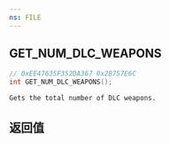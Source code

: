 ```yaml
---
ns: FILE
---
```

## GET_NUM_DLC_WEAPONS

```c
// 0xEE47635F352DA367 0x2B757E6C
int GET_NUM_DLC_WEAPONS();
```

```
Gets the total number of DLC weapons.  
```

## 返回值
